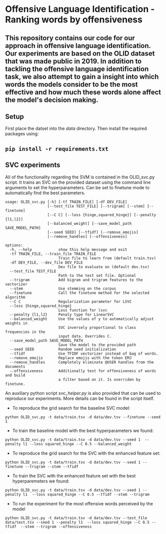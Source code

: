 # Offensive Language Identification -  Ranking words by offensiveness

This repository contains our code for our approach in offensive
language identification. Our experiments are based on the OLID
dataset that was made public in 2019. In addition to tackling the
offensive language identification task, we also attempt to
gain a insight into which words the models consider to be
the most effective and how much these words alone affect
the model's decision making.
---

## Setup

First place the datset into the _data_ directory.
Then install the required packages using:

``
pip install -r requirements.txt
``
---
## SVC experiments

All of the functionality regarding the SVM is contained in the OLID_svc.py
script. It trains an SVC on the provided dataset using the command line arguments to set the hyperparameters. Can be set
to finetune mode to automatically find the best parameters.
````
usage: OLID_svc.py [-h] [-tf TRAIN_FILE] [-df DEV_FILE]
                   [--test_file TEST_FILE] [--trigram] [--stem] [--finetune]
                   [--C C] [--loss {hinge,squared_hinge}] [--penalty {l1,l2}]
                   [--balanced_weight] [--save_model_path SAVE_MODEL_PATH]
                   [--seed SEED] [--tfidf] [--remove_emojis]
                   [--remove_handles] [--offensiveness]

options:
  -h, --help            show this help message and exit
  -tf TRAIN_FILE, --train_file TRAIN_FILE
                        Train file to learn from (default train.tsv)
  -df DEV_FILE, --dev_file DEV_FILE
                        Dev file to evaluate on (default dev.tsv)
  --test_file TEST_FILE
                        Path to the test set file. Optional
  --trigram             Add bigram and trigram features to the vectorizer
  --stem                Use stemming on the corpus
  --finetune            Call the finetune method for the selected algorithm
  --C C                 Regularization parameter for LSVC
  --loss {hinge,squared_hinge}
                        Loss function for lsvc
  --penalty {l1,l2}     Penaly type for LinearSVC
  --balanced_weight     Use the values of y to automatically adjust weights in
                        SVC inversely proportional to class frequencies in the
                        input data. Overrides C.
  --save_model_path SAVE_MODEL_PATH
                        Save the model to the provided path
  --seed SEED           Random seed initialization
  --tfidf               Use TFIDF vectorizer instead of bag of words.
  --remove_emojis       Replace emojis with the token EMJ
  --remove_handles      Completely eliminate @USER handles from the documents
  --offensiveness       Additionally test for offensiveness of words and build
                        a filter based on it. Is overriden by finetune.
````
An auxiliary python script _svc\_helper.py_ is also provided that can be used to
reproduce our experiments. More details can be found in the script itself.

- To reproduce the grid search for the baseline SVC model:

```python OLID_svc.py -t data/train.tsv -d data/dev.tsv --finetune --seed 1```

- To train the baseline model with the best hyperparameters we found:

``python OLID_svc.py -t data/train.tsv -d data/dev.tsv --seed 1 
--penalty l1 --loss squared_hinge --C 0.5 --balanced_weight``

- To reproduce the grid search for the SVC with the enhanced feature set:

``python OLID_svc.py -t data/train.tsv -d data/dev.tsv --seed 1 --finetune --trigram
--stem --tfidf``

- To train the SVC with the enhanced feature set with the best hyperparemeters
we found:

``python OLID_svc.py -t data/train.tsv -d data/dev.tsv --seed 1 --penalty l1 
--loss squared_hinge --C 0.5 --tfidf --stem --trigram``

- To run the experiment for the most offensive words perceived
by the model

``python OLID_svc.py -t data/train.tsv -d data/dev.tsv --test_file data/test.tsv
--seed 1 --penalty l1  --loss squared_hinge --C 0.5 --tfidf 
--stem --trigram --offensiveness``